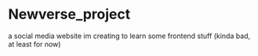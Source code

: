 # Newverse_project
a social media website im creating to learn some frontend stuff (kinda bad, at least for now)
